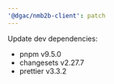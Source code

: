 ```yaml
---
'@dgac/nmb2b-client': patch
---
```


Update dev dependencies:
- pnpm v9.5.0
- changesets v2.27.7
- prettier v3.3.2